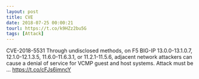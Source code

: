 ```yaml
---
layout: post
title: CVE
date: 2018-07-25 00:00:21
tourl: https://t.co/k9HZz2bu5G
tags: [Attack]
---
```

CVE-2018-5531 Through undisclosed methods, on F5 BIG-IP 13.0.0-13.1.0.7, 12.1.0-12.1.3.5, 11.6.0-11.6.3.1, or 11.2.1-11.5.6, adjacent network attackers can cause a denial of service for VCMP guest and host systems. Attack must be ... https://t.co/cFJs6imncY
